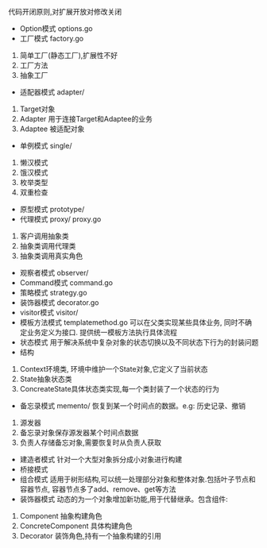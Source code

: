 代码开闭原则,对扩展开放对修改关闭

- Option模式  options.go
- 工厂模式  factory.go
1. 简单工厂(静态工厂),扩展性不好
2. 工厂方法
3. 抽象工厂

- 适配器模式 adapter/
1. Target对象
2. Adapter 用于连接Target和Adaptee的业务
3. Adaptee 被适配对象

- 单例模式  single/
1. 懒汉模式
2. 饿汉模式
3. 枚举类型
3. 双重检查 
- 原型模式  prototype/
- 代理模式  proxy/ proxy.go
1. 客户调用抽象类
2. 抽象类调用代理类
3. 抽象类调用真实角色

- 观察者模式 observer/
- Command模式 command.go
- 策略模式 strategy.go
- 装饰器模式 decorator.go
- visitor模式 visitor/
- 模板方法模式  templatemethod.go
可以在父类实现某些具体业务, 同时不确定业务定义为接口. 提供统一模板方法执行具体流程
- 状态模式 
用于解决系统中复杂对象的状态切换以及不同状态下行为的封装问题
- 结构
1. Context环境类, 环境中维护一个State对象,它定义了当前状态
2. State抽象状态类
3. ConcreateState具体状态类实现,每一个类封装了一个状态的行为
- 备忘录模式 memento/
恢复到某一个时间点的数据。e.g: 历史记录、撤销
1. 源发器
2. 备忘录对象保存源发器某个时间点数据
3. 负责人存储备忘对象,需要恢复时从负责人获取
- 建造者模式
针对一个大型对象拆分成小对象进行构建
- 桥接模式
- 组合模式
适用于树形结构,可以统一处理部分对象和整体对象.包括叶子节点和容器节点,
容器节点多了add、remove、get等方法
- 装饰器模式
动态的为一个对象增加新功能,用于代替继承。包含组件:
1. Component 抽象构建角色
2. ConcreteComponent 具体构建角色
3. Decorator 装饰角色,持有一个抽象构建的引用